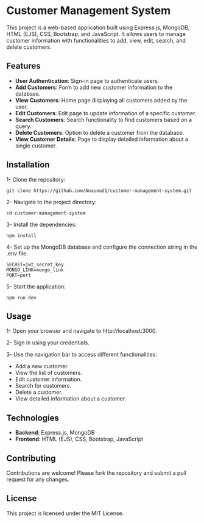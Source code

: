 # Customer Management System

This project is a web-based application built using Express.js, MongoDB, HTML (EJS), CSS, Bootstrap, and JavaScript. It allows users to manage customer information with functionalities to add, view, edit, search, and delete customers.


## Features

- **User Authentication**: Sign-in page to authenticate users.
- **Add Customers**: Form to add new customer information to the database.
- **View Customers**: Home page displaying all customers added by the user.
- **Edit Customers**: Edit page to update information of a specific customer.
- **Search Customers**: Search functionality to find customers based on a query.
- **Delete Customers**: Option to delete a customer from the database.
- **View Customer Details**: Page to display detailed information about a single customer.


## Installation
1- Clone the repository:
```
git clone https://github.com/Anasoud1/customer-management-system.git
```

2- Navigate to the project directory:
```
cd customer-management-system
```

3- Install the dependencies:
```
npm install
```

4- Set up the MongoDB database and configure the connection string in the .env file.
```
SECRET=jwt_secret_key
MONGO_LINK=mongo_link
PORT=port
```

5- Start the application:
```
npm run dev
```


## Usage

1- Open your browser and navigate to http://localhost:3000.

2- Sign in using your credentials.

3- Use the navigation bar to access different functionalities:
- Add a new customer.
- View the list of customers.
- Edit customer information.
- Search for customers.
- Delete a customer.
- View detailed information about a customer.


## Technologies

- **Backend**: Express.js, MongoDB
- **Frontend**: HTML (EJS), CSS, Bootstrap, JavaScript


## Contributing

Contributions are welcome! Please fork the repository and submit a pull request for any changes.


## License

This project is licensed under the MIT License.
